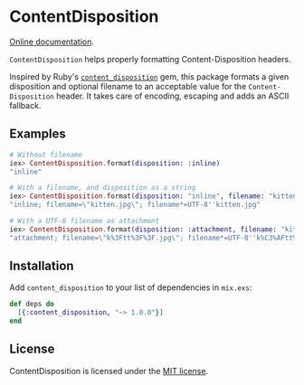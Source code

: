 # ContentDisposition

[Online documentation](https://hexdocs.pm/content_disposition).

<!-- MDOC !-->

`ContentDisposition` helps properly formatting Content-Disposition headers.

Inspired by Ruby's [`content_disposition`](https://github.com/shrinerb/content_disposition) gem,
this package formats a given disposition and optional filename to an acceptable value for the
`Content-Disposition` header. It takes care of encoding, escaping and adds an ASCII fallback.

## Examples

```elixir
# Without filename
iex> ContentDisposition.format(disposition: :inline)
"inline"

# With a filename, and disposition as a string
iex> ContentDisposition.format(disposition: "inline", filename: "kitten.jpg")
"inline; filename=\"kitten.jpg\"; filename*=UTF-8''kitten.jpg"

# With a UTF-8 filename as attachment
iex> ContentDisposition.format(disposition: :attachment, filename: "kïttéñ.jpg")
"attachment; filename=\"k%3Ftt%3F%3F.jpg\"; filename*=UTF-8''k%C3%AFtt%C3%A9%C3%B1.jpg"
```

<!-- MDOC !-->

## Installation

Add `content_disposition` to your list of dependencies in `mix.exs`:

```elixir
def deps do
  [{:content_disposition, "~> 1.0.0"}]
end
```

## License

ContentDisposition is licensed under the [MIT license]([./LICENSE](https://opensource.org/licenses/MIT)).
